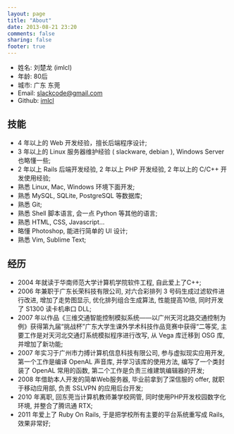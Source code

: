 ```yaml
---
layout: page
title: "About"
date: 2013-08-21 23:20
comments: false
sharing: false
footer: true
---
```

* 姓名: 刘楚龙 (imlcl)
* 年龄: 80后
* 城市: 广东 东莞
* Email: slackcode@gmail.com
* Github: [imlcl](https://github.com/imlcl)

## 技能
* 4 年以上的 Web 开发经验，擅长后端程序设计;
* 3 年以上的 Linux 服务器维护经验 ( slackware, debian ), Windows Server 也略懂一些;
* 2 年以上 Rails 后端开发经验, 2 年以上 PHP 开发经验, 2 年以上的 C/C++ 开发使用经验;
* 熟悉 Linux, Mac, Windows 环境下面开发;
* 熟悉 MySQL, SQLite, PostgreSQL 等数据库;
* 熟悉 Git;
* 熟悉 Shell 脚本语言, 会一点 Python 等其他的语言;
* 熟悉 HTML, CSS, Javascript...
* 略懂 Photoshop, 能进行简单的 UI 设计;
* 熟悉 Vim, Sublime Text;

## 经历
* 2004 年就读于华南师范大学计算机学院软件工程, 自此爱上了C++;
* 2006 年兼职于广东长荣科技有限公司, 对六合彩排列 3 号码生成过滤软件进行改进, 增加了走势图显示, 优化排列组合生成算法, 性能提高10倍, 同时开发了 S1300 读卡机串口 DLL;
* 2007 年以作品《三维交通智能控制模拟系统——以广州天河北路交通控制为例》获得第九届“挑战杯”广东大学生课外学术科技作品竞赛中获得“二等奖, 主要工作是对天河北交通灯系统模拟程序进行改写, 从 Vega 库迁移到 OSG 库, 并增加了新功能;
* 2007 年实习于广州市力搏计算机信息科技有限公司, 参与虚拟现实应用开发, 第一个工作是编译 OpenAL 声音库, 并学习该库的使用方法, 编写了一个类封装了 OpenAL 常用的函数, 第二个工作是负责三维建筑编辑器的开发;
* 2008 年借助本人开发的简单Web服务器, 毕业前拿到了深信服的 offer, 就职于移动应用部, 负责 SSLVPN 的应用后台开发;
* 2010 年离职, 回东莞当计算机教师兼学校网管, 同时使用PHP开发校园数字化环境, 并整合了腾讯通 RTX;
* 2011 年爱上了 Ruby On Rails, 于是把学校所有主要的平台系统重写成 Rails, 效果非常好;